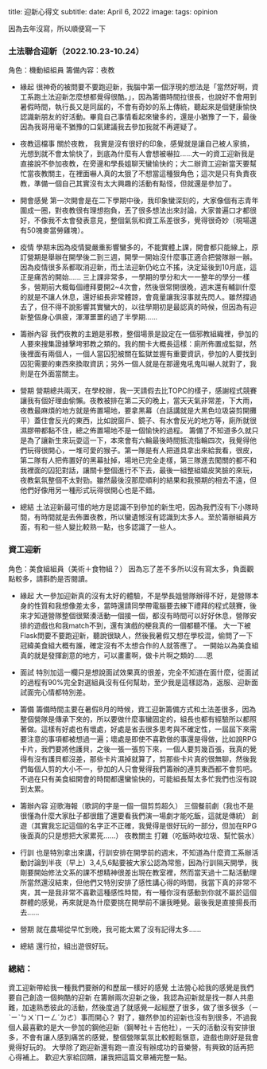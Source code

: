 title: 迎新心得文
subtitle:
date: April 6, 2022
image: 
tags: opinion

因為去年沒寫，所以順便寫一下

### 土法聯合迎新（2022.10.23-10.24）
角色：機動組組員
籌備內容：夜教
- 緣起
  很神奇的被問要不要跑迎新，我腦中第一個浮現的想法是「當然好啊，資工系跑土法迎新怎麼想都覺得很酷。」，因為籌備時間拉很長，也說好不會用到暑假時間，執行長又是同屆的，不會有奇妙的系上傳統，聽起來是個健康愉快認識新朋友的好活動。畢竟自己事情看起來蠻多的，還是小猶豫了一下，最後因為我哥用毫不猶豫的口氣建議我去參加我就不再遲疑了。

- 夜教這檔事
  關於夜教， 我實是沒有很好的印象，感覺就是讓自己被人家搞，光想到就不會太愉快了，到底為什麼有人會想被嚇拉......大一的資工迎新我是直接說不參加夜教，在旁邊和學長姐聊天蠻愉快的；大二辦資工迎新當天要幫忙當夜教關主，在裡面嚇人真的太狠了不想當這種狠角色；這次是只有負責夜教，準備一個自己其實沒有太大興趣的活動有點怪，但就還是參加了。

- 開會感覺
  第一次開會是在二下學期中後，我印象蠻深刻的，大家像個有志青年圍成一圈，對夜教很有理想抱負，丟了很多想法出來討論，大家普遍口才都很好，不像我不太會發表意見，整個氣氛和資工系差很多，覺得很奇妙（現場還有50塊麥當勞雞塊）。

- 疫情
  學期末因為疫情變嚴重影響蠻多的，不能實體上課，開會都只能線上，原訂營期是舉辦在開學後二到三週，開學一開始沒什麼事正適合把營隊辦一辦。因為疫情很多系都取消迎新，而土法迎新仍屹立不搖，決定延後到10月底，這正是痛苦的開始……
  三上課非常多，一學期的學分和大一一整年的學分一樣多，營期前大概每個禮拜要開2~4次會，然後很常開很晚，週末還有輔訓什麼的就是不讓人休息，還好組長非常體諒，會竟量讓我沒事就先閃人。雖然撐過去了，但不得不說影響其實蠻大的，以往學期初是最認真的時候，但因為有迎新整個身心俱疲，渾渾噩噩的過了半學期......

- 籌辦內容
  我們夜教的主題是邪教，整個場景是設定在一個邪教組織裡，參加的人要來搜集證據擊垮邪教之類的。我的關卡大概長這樣：廁所佈置成監獄，然後裡面有兩個人，一個人當囚犯被關在監獄並握有重要資訊，參加的人要找到囚犯需要的東西來換取資訊；另外一個人就是在那邊鬼吼鬼叫嚇人就對了，我則是在外面當關主。

- 營期
  營期總共兩天，在學校辦，我一天請假去比TOPC的樣子，感謝程式競賽讓我有個好理由偷懶。夜教被排在第二天的晚上，當天天氣非常差，下大雨，夜教最麻煩的地方就是佈置場地，要拿黑幕（白話講就是大黑色垃圾袋剪開攤平）蓋住會反光的東西，比如說窗戶、鏡子、有水會反光的地方等，廁所就很濕膠帶都黏不住，總之佈置場地不是一個愉快的過程。
  籌備了不知道多久就只是為了讓新生來玩耍這一下，本來會有六輪最後時間抵流指輪四次，我覺得他們玩得很開心，一堆可愛的猴子。第一隊是有人把道具拿出來給我看，很皮，第二隊有人把佈置好的黑幕扯掉，場地已完全走樣，第三隊進去闖關的都不和我裡面的囚犯對話，讓關卡整個進行不下去，最後一組整組嬉皮笑臉的來玩，夜教氣氛整個不太對勁。雖然最後沒那麼順利的結果和我預期的相去不遠，但他們好像用另一種形式玩得很開心也是不錯。
- 總結
  土法迎新最可惜的地方是認識不到參加的新生吧，因為我們沒有下小隊時間，有時間就是去佈置夜教，所以蠻遺憾沒有認識到太多人。至於籌辦組員方面，有和一些人變比較熟一點，也多認識了一些人。

### 資工迎新
角色：美食組組員（美術＋食物組？）
因為忘了差不多所以沒有寫太多，負面觀點較多，請斟酌是否閱讀。

- 緣起
  大一參加迎新真的沒有太好的體驗，不是學長姐營隊辦得不好，是營隊本身的性質和我想像差太多，當時還請同學帶電腦要去練下禮拜的程式競賽，後來才知道營隊整個很緊湊活動一個接一個，都沒有時間可以好好休息，營隊安排的遊戲也和我match不到，還有演戲的梗我真的一個都聽不懂。
  大一下被Flask問要不要跑迎新，聽說很缺人，然後我暑假又想在學校混，偷問了一下冠緯美食組大概有誰，確定沒有不太想合作的人就答應了。
  一開始以為美食組真的就是發揮創意的地方，可以畫畫啊，做卡片啊之類的......恩

- 面試
  特別加這一欄只是想說面試效果真的很差，完全不知道在面什麼，從面試的過程有90%完全對選組員沒有任何幫助，至少我是這樣認為，返服、迎新面試面完心情都特別差。

- 籌備
  籌備時間主要在暑假8月的時候，資工迎新籌備方式和土法差很多，因為整個營隊是傳承下來的，所以要做什麼事蠻固定的，組長也都有經驗所以都照著做。這樣有好處也有壞處，好處是省去很多思考與不確定性，一屆屆下來需要注意的事項都被想過一遍；壞處是即使不喜歡做的事還是得做，比如說RPG卡片，我們要將他護貝，之後一張一張剪下來，一個人要剪幾百張，我真的覺得有沒有護貝都沒差，那些卡片濕掉就算了，剪那些卡片真的很無聊，然後我們每個人剪的大小不一，參加的人只會覺得我們籌辦的連剪東西都不會剪吧。不過在只有美食組開會的時間都還蠻愉快的，可能組長幫太多忙我們也沒有說到太累。

- 籌辦內容
  迎歌海報（歌詞的字是一個一個剪剪超久）
  三個餐前劇（我也不是很懂為什麼大家肚子都很餓了還要看我們演一場劇才能吃飯，這就是傳統）
  創遊（其實我忘記這個的名字正不正確，我覺得是很好玩的一部分，但加在RPG後面真的只是想把大家累死......）
  夜教關主
  打雜（吃飯時收垃圾、幫忙裝水）
- 行訓
  也是特別拿出來講，行訓安排在開學前的週末，不知道為什麼資工系辦活動討論到半夜（早上）3,4,5,6點要被大家公認為常態，因為行訓隔天開學，我剛要開始修法文系的課不想精神很差出現在教室裡，然而當天過十二點活動理所當然還沒結束，但他們又特別安排了感性講心得的時間，我當下真的非常不爽，其一是我非常不喜歡這種感性時間，有一種你沒有感動到你就不屬於這個群體的感覺，再來就是為什麼要挑在開學前不讓我睡覺。最後我是直接揚長而去......
- 營期
  就在農場從早忙到晚，我可能太累了沒有記得太多......
- 總結
  還行拉，組出遊很好玩。



### 總結：
資工迎新帶給我一種我們要辦的和歷屆一樣好的感覺
土法營心給我的感覺是我們要自己創造一個夠酷的迎新
在籌辦兩次迎新之後，我認為迎新就是找一群人共患難，加速熟悉彼此的活動，然後度過了就感覺一起經歷了很多，做了很多很多（ㄧˋㄧˋㄅㄨˋㄇㄧㄥˊㄉㄜ）事而開心？
對了，雖然參加的迎新也沒有到很多，不過我個人最喜歡的是大一參加的鋼他迎新（鋼琴社＋吉他社），一天的活動沒有安排很多，不會有讓人感到痛苦的感覺，整個營隊氣氛比較輕鬆愜意，遊戲也剛好是我會覺得好玩的。
大學除了跑迎新還有跑一直沒有辦成功的音樂營，有興致的話再把心得補上。
歡迎大家給回饋，讓我把這篇文章補完整一點。
